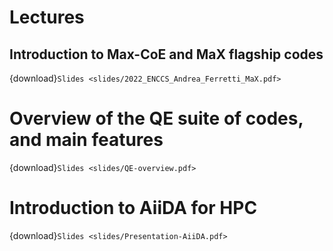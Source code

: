 # Lectures 

## Introduction to Max-CoE and MaX flagship codes 

{download}`Slides <slides/2022_ENCCS_Andrea_Ferretti_MaX.pdf>`

# Overview of the QE suite of codes, and main features 

{download}`Slides <slides/QE-overview.pdf>`

# Introduction to AiiDA for HPC

{download}`Slides <slides/Presentation-AiiDA.pdf>`